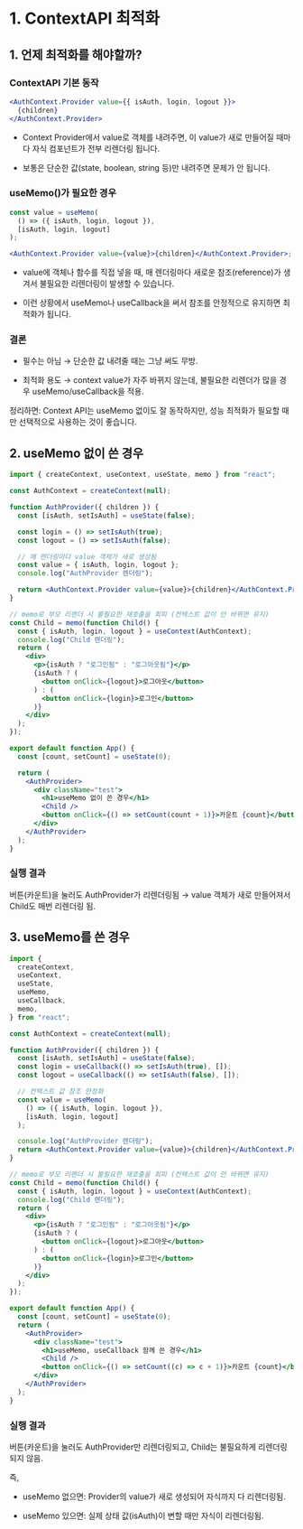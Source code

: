 # 1. ContextAPI 최적화

## 1. 언제 최적화를 해야할까?

### ContextAPI 기본 동작

```jsx
<AuthContext.Provider value={{ isAuth, login, logout }}>
  {children}
</AuthContext.Provider>
```

- Context Provider에서 value로 객체를 내려주면, 이 value가 새로 만들어질 때마다 자식 컴포넌트가 전부 리렌더링 됩니다.

- 보통은 단순한 값(state, boolean, string 등)만 내려주면 문제가 안 됩니다.

### useMemo()가 필요한 경우

```jsx
const value = useMemo(
  () => ({ isAuth, login, logout }),
  [isAuth, login, logout]
);

<AuthContext.Provider value={value}>{children}</AuthContext.Provider>;
```

- value에 객체나 함수를 직접 넣을 때, 매 렌더링마다 새로운 참조(reference)가 생겨서 불필요한 리렌더링이 발생할 수 있습니다.

- 이런 상황에서 useMemo나 useCallback을 써서 참조를 안정적으로 유지하면 최적화가 됩니다.

### 결론

- 필수는 아님 → 단순한 값 내려줄 때는 그냥 써도 무방.

- 최적화 용도 → context value가 자주 바뀌지 않는데, 불필요한 리렌더가 많을 경우 useMemo/useCallback을 적용.

정리하면: Context API는 useMemo 없이도 잘 동작하지만, 성능 최적화가 필요할 때만 선택적으로 사용하는 것이 좋습니다.

## 2. useMemo 없이 쓴 경우

```jsx
import { createContext, useContext, useState, memo } from "react";

const AuthContext = createContext(null);

function AuthProvider({ children }) {
  const [isAuth, setIsAuth] = useState(false);

  const login = () => setIsAuth(true);
  const logout = () => setIsAuth(false);

  // 매 렌더링마다 value 객체가 새로 생성됨
  const value = { isAuth, login, logout };
  console.log("AuthProvider 렌더링");

  return <AuthContext.Provider value={value}>{children}</AuthContext.Provider>;
}

// memo로 부모 리렌더 시 불필요한 재호출을 회피 (컨텍스트 값이 안 바뀌면 유지)
const Child = memo(function Child() {
  const { isAuth, login, logout } = useContext(AuthContext);
  console.log("Child 렌더링");
  return (
    <div>
      <p>{isAuth ? "로그인됨" : "로그아웃됨"}</p>
      {isAuth ? (
        <button onClick={logout}>로그아웃</button>
      ) : (
        <button onClick={login}>로그인</button>
      )}
    </div>
  );
});

export default function App() {
  const [count, setCount] = useState(0);

  return (
    <AuthProvider>
      <div className="test">
        <h1>useMemo 없이 쓴 경우</h1>
        <Child />
        <button onClick={() => setCount(count + 1)}>카운트 {count}</button>
      </div>
    </AuthProvider>
  );
}
```

### 실행 결과

버튼(카운트)을 눌러도 AuthProvider가 리렌더링됨 →
value 객체가 새로 만들어져서 Child도 매번 리렌더링 됨.

## 3. useMemo를 쓴 경우

```jsx
import {
  createContext,
  useContext,
  useState,
  useMemo,
  useCallback,
  memo,
} from "react";

const AuthContext = createContext(null);

function AuthProvider({ children }) {
  const [isAuth, setIsAuth] = useState(false);
  const login = useCallback(() => setIsAuth(true), []);
  const logout = useCallback(() => setIsAuth(false), []);

  // 컨텍스트 값 참조 안정화
  const value = useMemo(
    () => ({ isAuth, login, logout }),
    [isAuth, login, logout]
  );

  console.log("AuthProvider 렌더링");
  return <AuthContext.Provider value={value}>{children}</AuthContext.Provider>;
}

// memo로 부모 리렌더 시 불필요한 재호출을 회피 (컨텍스트 값이 안 바뀌면 유지)
const Child = memo(function Child() {
  const { isAuth, login, logout } = useContext(AuthContext);
  console.log("Child 렌더링");
  return (
    <div>
      <p>{isAuth ? "로그인됨" : "로그아웃됨"}</p>
      {isAuth ? (
        <button onClick={logout}>로그아웃</button>
      ) : (
        <button onClick={login}>로그인</button>
      )}
    </div>
  );
});

export default function App() {
  const [count, setCount] = useState(0);
  return (
    <AuthProvider>
      <div className="test">
        <h1>useMemo, useCallback 함께 쓴 경우</h1>
        <Child />
        <button onClick={() => setCount((c) => c + 1)}>카운트 {count}</button>
      </div>
    </AuthProvider>
  );
}
```

### 실행 결과

버튼(카운트)을 눌러도 AuthProvider만 리렌더링되고,
Child는 불필요하게 리렌더링되지 않음.

즉,

- useMemo 없으면: Provider의 value가 새로 생성되어 자식까지 다 리렌더링됨.

- useMemo 있으면: 실제 상태 값(isAuth)이 변할 때만 자식이 리렌더링됨.
